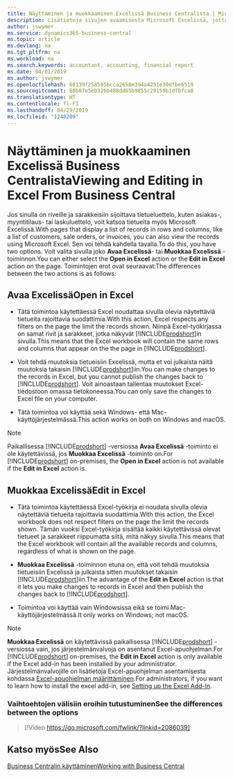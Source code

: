 ```yaml
---
title: Näyttäminen ja muokkaaminen Excelissä Business Centralista | Microsoft Docs
description: Lisätietoja sivujen avaamisesta Microsoft Excelissä, jotta tietoja voi analysoida paremmin Business Centralissa.
author: jswymer
ms.service: dynamics365-business-central
ms.topic: article
ms.devlang: na
ms.tgt_pltfrm: na
ms.workload: na
ms.search.keywords: accountant, accounting, financial report
ms.date: 04/01/2019
ms.author: jswymer
ms.openlocfilehash: 68139f258595bcca2658e394a4251e30dfbe6510
ms.sourcegitcommit: 60b87e5eb32bb408dd65b9855c29159b1dfbfca8
ms.translationtype: HT
ms.contentlocale: fi-FI
ms.lasthandoff: 04/29/2019
ms.locfileid: "1240209"
---
```

# <a name="viewing-and-editing-in-excel-from-business-central"></a><span data-ttu-id="81708-103">Näyttäminen ja muokkaaminen Excelissä Business Centralista</span><span class="sxs-lookup"><span data-stu-id="81708-103">Viewing and Editing in Excel From Business Central</span></span> 

<span data-ttu-id="81708-104">Jos sinulla on riveille ja sarakkeisiin sijoittava tietueluettelo, kuten asiakas-, myyntitilaus- tai laskuluettelo, voit katsoa tietueita myös Microsoft Excelissä.</span><span class="sxs-lookup"><span data-stu-id="81708-104">With pages that display a list of records in rows and columns, like a list of customers, sale orders, or invoices, you can also view the records using Microsoft Excel.</span></span> <span data-ttu-id="81708-105">Sen voi tehdä kahdella tavalla.</span><span class="sxs-lookup"><span data-stu-id="81708-105">To do this, you have two options.</span></span> <span data-ttu-id="81708-106">Voit valita sivulla joko **Avaa Excelissä**- tai **Muokkaa Excelissä** -toiminnon.</span><span class="sxs-lookup"><span data-stu-id="81708-106">You can either select the **Open in Excel** action or the **Edit in Excel** action on the page.</span></span> <span data-ttu-id="81708-107">Toimintojen erot ovat seuraavat:</span><span class="sxs-lookup"><span data-stu-id="81708-107">The differences between the two actions is as follows:</span></span>  

## <a name="open-in-excel"></a><span data-ttu-id="81708-108">Avaa Excelissä</span><span class="sxs-lookup"><span data-stu-id="81708-108">Open in Excel</span></span>

-    <span data-ttu-id="81708-109">Tätä toimintoa käytettäessä Excel noudattaa sivulla olevia näytettäviä tietueita rajoittavia suodattimia.</span><span class="sxs-lookup"><span data-stu-id="81708-109">With this action, Excel respects any filters on the page the limit the records shown.</span></span> <span data-ttu-id="81708-110">Niinpä Excel-työkirjassa on samat rivit ja sarakkeet, jotka näkyvät [!INCLUDE[prodshort](includes/prodshort.md)]in sivulla.</span><span class="sxs-lookup"><span data-stu-id="81708-110">This means that the Excel workbook will contain the same rows and columns that appear on the the page in [!INCLUDE[prodshort](includes/prodshort.md)].</span></span>

-    <span data-ttu-id="81708-111">Voit tehdä muutoksia tietueisiin Excelissä, mutta et voi julkaista näitä muutoksia takaisin [!INCLUDE[prodshort](includes/prodshort.md)]iin.</span><span class="sxs-lookup"><span data-stu-id="81708-111">You can make changes to the records in Excel, but you cannot publish the changes back to [!INCLUDE[prodshort](includes/prodshort.md)].</span></span> <span data-ttu-id="81708-112">Voit ainoastaan tallentaa muutokset Excel-tiedostoon omassa tietokoneessa.</span><span class="sxs-lookup"><span data-stu-id="81708-112">You can only save the changes to Excel file on your computer.</span></span> 

-    <span data-ttu-id="81708-113">Tätä toimintoa voi käyttää sekä Windows- että Mac-käyttöjärjestelmässä.</span><span class="sxs-lookup"><span data-stu-id="81708-113">This action works on both on Windows and macOS.</span></span> 

>[!NOTE]
><span data-ttu-id="81708-114">Paikallisessa [!INCLUDE[prodshort](includes/prodshort.md)] -versiossa **Avaa Excelissä** -toiminto ei ole käytettävissä, jos **Muokkaa Excelissä** -toiminto on.</span><span class="sxs-lookup"><span data-stu-id="81708-114">For [!INCLUDE[prodshort](includes/prodshort.md)] on-premises, the **Open in Excel** action is not available if the **Edit in Excel** action is.</span></span>

## <a name="edit-in-excel"></a><span data-ttu-id="81708-115">Muokkaa Excelissä</span><span class="sxs-lookup"><span data-stu-id="81708-115">Edit in Excel</span></span>

-    <span data-ttu-id="81708-116">Tätä toimintoa käytettäessä Excel-työkirja ei noudata sivulla olevia näytettäviä tietueita rajoittavia suodattimia.</span><span class="sxs-lookup"><span data-stu-id="81708-116">With this action, the Excel workbook does not respect filters on the page the limit the records shown.</span></span> <span data-ttu-id="81708-117">Tämän vuoksi Excel-työkirja sisältää kaikki käytettävissä olevat tietueet ja sarakkeet riippumatta siitä, mitä näkyy sivulla.</span><span class="sxs-lookup"><span data-stu-id="81708-117">This means that the Excel workbook will contain all the available records and columns, regardless of what is shown on the page.</span></span> 

-    <span data-ttu-id="81708-118">**Muokkaa Excelissä** -toiminnon etuna on, että voit tehdä muutoksia tietueisiin Excelissä ja julkaista sitten muutokset takaisin [!INCLUDE[prodshort](includes/prodshort.md)]iin.</span><span class="sxs-lookup"><span data-stu-id="81708-118">The advantage of the **Edit in Excel** action is that it lets you make changes to records in Excel and then publish the changes back to [!INCLUDE[prodshort](includes/prodshort.md)].</span></span>

-    <span data-ttu-id="81708-119">Toimintoa voi käyttää vain Windowsissa eikä se toimi Mac-käyttöjärjestelmässä.</span><span class="sxs-lookup"><span data-stu-id="81708-119">It only works on Windows; not macOS.</span></span>

>[!NOTE]
><span data-ttu-id="81708-120">**Muokkaa Excelissä** on käytettävissä paikallisessa [!INCLUDE[prodshort](includes/prodshort.md)] -versiossa vain, jos järjestelmänvalvoja on asentanut Excel-apuohjelman.</span><span class="sxs-lookup"><span data-stu-id="81708-120">For [!INCLUDE[prodshort](includes/prodshort.md)] on-premises, the **Edit in Excel** action is only available if the Excel add-in has been installed by your administrator.</span></span> <span data-ttu-id="81708-121">Järjestelmänvalvojille on lisätietoja Excel-apuohjelman asentamisesta kohdassa [Excel-apuohjelman määrittäminen](https://docs.microsoft.com/en-us/dynamics365/business-central/dev-itpro/administration/configuring-excel-addin).</span><span class="sxs-lookup"><span data-stu-id="81708-121">For administrators, if you want to learn how to install the excel add-in, see [Setting up the Excel Add-In](https://docs.microsoft.com/en-us/dynamics365/business-central/dev-itpro/administration/configuring-excel-addin).</span></span>

### <a name="see-the-differences-between-the-options"></a><span data-ttu-id="81708-122">Vaihtoehtojen välisiin eroihin tutustuminen</span><span class="sxs-lookup"><span data-stu-id="81708-122">See the differences between the options</span></span> 
> [!Video https://go.microsoft.com/fwlink/?linkid=2086039]

## <a name="see-also"></a><span data-ttu-id="81708-123">Katso myös</span><span class="sxs-lookup"><span data-stu-id="81708-123">See Also</span></span>
[<span data-ttu-id="81708-124">Business Centralin käyttäminen</span><span class="sxs-lookup"><span data-stu-id="81708-124">Working with Business Central</span></span>](ui-work-product.md)  
